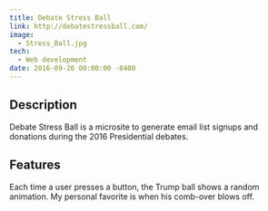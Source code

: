 ```yaml
---
title: Debate Stress Ball
link: http://debatestressball.com/
image:
  - Stress_Ball.jpg
tech:
  - Web development
date: 2016-09-26 00:00:00 -0400
---
```

## Description

Debate Stress Ball is a microsite to generate email list signups and donations during the 2016 Presidential debates.

## Features

Each time a user presses a button, the Trump ball shows a random animation. My personal favorite is when his comb-over blows off.